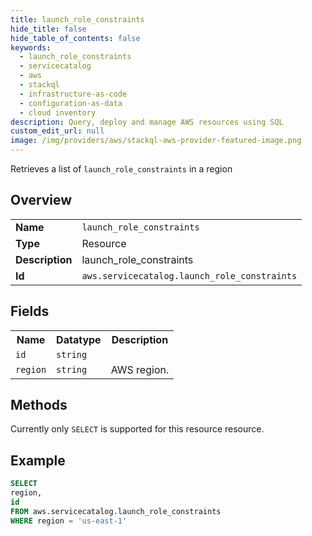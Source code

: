 ```yaml
---
title: launch_role_constraints
hide_title: false
hide_table_of_contents: false
keywords:
  - launch_role_constraints
  - servicecatalog
  - aws
  - stackql
  - infrastructure-as-code
  - configuration-as-data
  - cloud inventory
description: Query, deploy and manage AWS resources using SQL
custom_edit_url: null
image: /img/providers/aws/stackql-aws-provider-featured-image.png
---
```

Retrieves a list of <code>launch_role_constraints</code> in a region

## Overview
<table><tbody>
<tr><td><b>Name</b></td><td><code>launch_role_constraints</code></td></tr>
<tr><td><b>Type</b></td><td>Resource</td></tr>
<tr><td><b>Description</b></td><td>launch_role_constraints</td></tr>
<tr><td><b>Id</b></td><td><code>aws.servicecatalog.launch_role_constraints</code></td></tr>
</tbody></table>

## Fields
<table><tbody>
<tr><th>Name</th><th>Datatype</th><th>Description</th></tr>
<tr><td><code>id</code></td><td><code>string</code></td><td></td></tr>
<tr><td><code>region</code></td><td><code>string</code></td><td>AWS region.</td></tr>

</tbody></table>

## Methods
Currently only <code>SELECT</code> is supported for this resource resource.





## Example
```sql
SELECT
region,
id
FROM aws.servicecatalog.launch_role_constraints
WHERE region = 'us-east-1'
```
